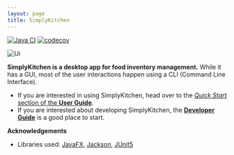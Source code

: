```yaml
---
layout: page
title: SimplyKitchen
---
```


[![Java CI](https://github.com/AY2021S1-CS2103T-F13-4/tp/workflows/Java%20CI/badge.svg)](https://github.com/AY2021S1-CS2103T-F13-4/tp/actions)
[![codecov](https://codecov.io/gh/AY2021S1-CS2103T-F13-4/tp/branch/master/graph/badge.svg)](https://codecov.io/gh/AY2021S1-CS2103T-F13-4/tp)

![Ui](images/Ui.png)

**SimplyKitchen is a desktop app for food inventory management.** While it has a GUI, most of the user interactions happen using a CLI (Command Line Interface).

* If you are interested in using SimplyKitchen, head over to the [_Quick Start_ section of the **User Guide**](https://ay2021s1-cs2103t-f13-4.github.io/tp/UserGuide.html#quick-start-coming-soon).
* If you are interested about developing SimplyKitchen, the [**Developer Guide**](https://ay2021s1-cs2103t-f13-4.github.io/tp/DeveloperGuide) is a good place to start.


**Acknowledgements**

* Libraries used: [JavaFX](https://openjfx.io/), [Jackson](https://github.com/FasterXML/jackson), [JUnit5](https://github.com/junit-team/junit5)
